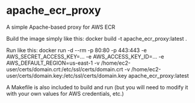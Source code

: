 # apache_ecr_proxy
A simple Apache-based proxy for AWS ECR

Build the image simply like this:
docker build -t apache_ecr_proxy:latest .

Run like this:
docker run -d --rm -p 80:80 -p 443:443 -e AWS_SECRET_ACCESS_KEY=... -e AWS_ACCESS_KEY_ID=... -e AWS_DEFAULT_REGION=us-east-1 -v /home/ec2-user/certs/domain.crt:/etc/ssl/certs/domain.crt -v /home/ec2-user/certs/domain.key:/etc/ssl/certs/domain.key apache_ecr_proxy:latest

A Makefile is also included to build and run (but you will need to modify it with your own values for AWS credentials, etc.)